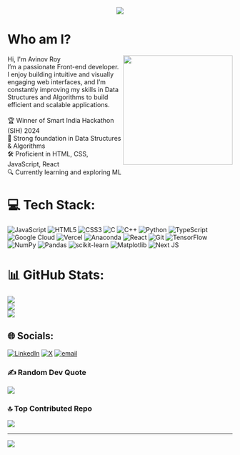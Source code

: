 
<p align="center">
  <img src="https://readme-typing-svg.herokuapp.com?color=0d8eceF&size=30&center=true&vCenter=true&width=550&height=70&lines=Hey+There+👋,+I'm+Avinov+Roy;+A+Web+Developer+🌟;A+Competitive+Programmer;">
</p>



# Who am I?
Hi, I'm Avinov Roy
<img align="right" src="https://user-images.githubusercontent.com/74038190/229223263-cf2e4b07-2615-4f87-9c38-e37600f8381a.gif" width="245" style="center">
<br>I’m a passionate Front-end developer. I enjoy building intuitive and visually engaging web interfaces, and I’m constantly improving my skills in Data Structures and Algorithms to build efficient and scalable applications.<br><br>🏆 Winner of Smart India Hackathon (SIH) 2024<br>🧠 Strong foundation in Data Structures & Algorithms<br>🛠️ Proficient in HTML, CSS, JavaScript, React<br>🔍 Currently learning and exploring ML

# 💻 Tech Stack:
![JavaScript](https://img.shields.io/badge/javascript-%23323330.svg?style=for-the-badge&logo=javascript&logoColor=%23F7DF1E) ![HTML5](https://img.shields.io/badge/html5-%23E34F26.svg?style=for-the-badge&logo=html5&logoColor=white) ![CSS3](https://img.shields.io/badge/css3-%231572B6.svg?style=for-the-badge&logo=css3&logoColor=white) ![C](https://img.shields.io/badge/c-%2300599C.svg?style=for-the-badge&logo=c&logoColor=white) ![C++](https://img.shields.io/badge/c++-%2300599C.svg?style=for-the-badge&logo=c%2B%2B&logoColor=white) ![Python](https://img.shields.io/badge/python-3670A0?style=for-the-badge&logo=python&logoColor=ffdd54) ![TypeScript](https://img.shields.io/badge/typescript-%23007ACC.svg?style=for-the-badge&logo=typescript&logoColor=white) ![Google Cloud](https://img.shields.io/badge/GoogleCloud-%234285F4.svg?style=for-the-badge&logo=google-cloud&logoColor=white) ![Vercel](https://img.shields.io/badge/vercel-%23000000.svg?style=for-the-badge&logo=vercel&logoColor=white) ![Anaconda](https://img.shields.io/badge/Anaconda-%2344A833.svg?style=for-the-badge&logo=anaconda&logoColor=white) ![React](https://img.shields.io/badge/react-%2320232a.svg?style=for-the-badge&logo=react&logoColor=%2361DAFB) ![Git](https://img.shields.io/badge/git-%23F05033.svg?style=for-the-badge&logo=git&logoColor=white) ![TensorFlow](https://img.shields.io/badge/TensorFlow-%23FF6F00.svg?style=for-the-badge&logo=TensorFlow&logoColor=white) ![NumPy](https://img.shields.io/badge/numpy-%23013243.svg?style=for-the-badge&logo=numpy&logoColor=white) ![Pandas](https://img.shields.io/badge/pandas-%23150458.svg?style=for-the-badge&logo=pandas&logoColor=white) ![scikit-learn](https://img.shields.io/badge/scikit--learn-%23F7931E.svg?style=for-the-badge&logo=scikit-learn&logoColor=white) ![Matplotlib](https://img.shields.io/badge/Matplotlib-%23ffffff.svg?style=for-the-badge&logo=Matplotlib&logoColor=black) ![Next JS](https://img.shields.io/badge/Next-black?style=for-the-badge&logo=next.js&logoColor=white)

# 📊 GitHub Stats:
![](https://github-readme-stats.vercel.app/api?username=avin0v0&theme=dark&hide_border=false&include_all_commits=true&count_private=false)<br/>
![](https://nirzak-streak-stats.vercel.app/?user=avin0v0&theme=dark&hide_border=false)<br/>
![](https://github-readme-stats.vercel.app/api/top-langs/?username=avin0v0&theme=dark&hide_border=false&include_all_commits=true&count_private=false&layout=compact)


## 🌐 Socials:
[![LinkedIn](https://img.shields.io/badge/LinkedIn-%230077B5.svg?logo=linkedin&logoColor=white)](https://linkedin.com/in/avinov) [![X](https://img.shields.io/badge/X-black.svg?logo=X&logoColor=white)](https://x.com/avin0v0) [![email](https://img.shields.io/badge/Email-D14836?logo=gmail&logoColor=white)](mailto:avinov.roy09@gmail.com)

### ✍️ Random Dev Quote
![](https://quotes-github-readme.vercel.app/api?type=horizontal&theme=radical)

### 🔝 Top Contributed Repo
![](https://github-contributor-stats.vercel.app/api?username=avin0v0&limit=5&theme=dark&combine_all_yearly_contributions=true)

---
[![](https://visitcount.itsvg.in/api?id=avin0v0&icon=0&color=0)](https://visitcount.itsvg.in)
<!--
**avin0v0/avin0v0** is a ✨ _special_ ✨ repository because its `README.md` (this file) appears on your GitHub profile.

 


<!-- Proudly created with GPRM ( https://gprm.itsvg.in ) -->
